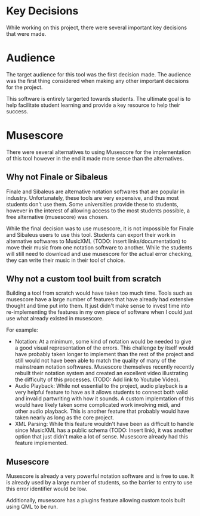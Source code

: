 # Key Decisions
While working on this project, there were several important key decisions that were made.

# Audience
The target audience for this tool was the first decision made. The audience was the first thing considered when making any other important decisions for the project.

This software is entirely targerted towards students. The ultimate goal is to help facilitate student learning and provide a key resource to help their success.

# Musescore
There were several alternatives to using Musescore for the implementation of this tool however in the end it made more sense than the alternatives.

## Why not Finale or Sibaleus
Finale and Sibaleus are alternative notation softwares that are popular in industry. Unfortunately, these tools are very expensive, and thus most students don't use  them. Some universities provide these to students, however in the interest of allowing access to the most students possible, a free alternative (musescore) was chosen.

While the final decision was to use musescore, it is not impossible for Finale and Sibaleus users to use this tool. Students can export their work in alternative softwares to MusicXML (TODO: insert links/documentation) to move their music from one notation software to another. While the students will still need to download and use musescore for the actual error checking, they can write their music in their tool of choice.

## Why not a custom tool built from scratch
Building a tool from scratch would have taken too much time. Tools such as musescore have a large number of features that have already had extensive thought and time put into them. It just didn't make sense to invest time into re-implementing the features in my own piece of software when I could just use what already existed in musescore. 

For example:
- Notation: At a minimum, some kind of notation would be needed to give a good visual representation of the errors. This challenge by itself would have probably taken longer to implement than the rest of the project and still would not have been able to match the quality of many of the mainstream notation softwares. Musescore themselves recently recently rebuilt their notation system and created an excellent video illustrating the difficulty of this processes. (TODO: Add link to Youtube Video).
- Audio Playback: While not essential to the project, audio playback is a very helpful feature to have as it allows students to connect both valid and invalid partwriting with how it sounds. A custom implemtation of this would have likely taken some complicated work involving midi, and other audio playback. This is another feature that probably would have taken nearly as long as the core project.
- XML Parsing: While this feature wouldn't have been as difficult to handle since MusicXML has a public schema (TODO: Insert link), it was another option that just didn't make a lot of sense. Musescore already had this feature implemented.

## Musescore
Musescore is already a very powerful notation software and is free to use. It is already used by a large number of students, so the barrier to entry to use this error identifier would be low.

Additionally, musescore has a plugins feature allowing custom tools built using QML to be run.